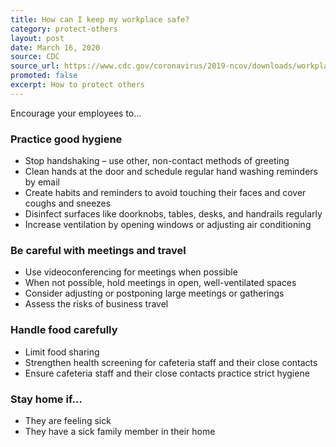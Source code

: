 ```yaml
---
title: How can I keep my workplace safe?
category: protect-others
layout: post
date: March 16, 2020
source: CDC
source_url: https://www.cdc.gov/coronavirus/2019-ncov/downloads/workplace-school-and-home-guidance.pdf
promoted: false
excerpt: How to protect others
---
```


Encourage your employees to...

### Practice good hygiene
- Stop handshaking – use other, non-contact methods of greeting
- Clean hands at the door and schedule regular hand washing reminders by email
- Create habits and reminders to avoid touching their faces and cover coughs and sneezes
- Disinfect surfaces like doorknobs, tables, desks, and handrails regularly
- Increase ventilation by opening windows or adjusting air conditioning

### Be careful with meetings and travel
- Use videoconferencing for meetings when possible
- When not possible, hold meetings in open, well-ventilated spaces
- Consider adjusting or postponing large meetings or gatherings
- Assess the risks of business travel

### Handle food carefully
- Limit food sharing
- Strengthen health screening for cafeteria staff and their close contacts
- Ensure cafeteria staff and their close contacts practice strict hygiene

### Stay home if…
- They are feeling sick
- They have a sick family member in their home
